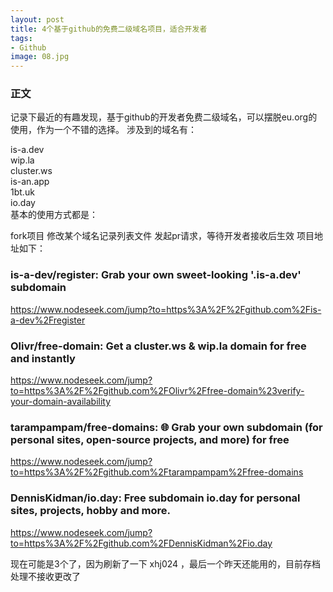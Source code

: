 ```yaml
---
layout: post
title: 4个基于github的免费二级域名项目，适合开发者
tags:
- Github
image: 08.jpg
---
```



### 正文
记录下最近的有趣发现，基于github的开发者免费二级域名，可以摆脱eu.org的使用，作为一个不错的选择。
涉及到的域名有：

is-a.dev<br>
wip.la<br>
cluster.ws<br>
is-an.app<br>
1bt.uk<br>
io.day<br>
基本的使用方式都是：

fork项目
修改某个域名记录列表文件
发起pr请求，等待开发者接收后生效
项目地址如下：

### is-a-dev/register: Grab your own sweet-looking '.is-a.dev' subdomain
https://www.nodeseek.com/jump?to=https%3A%2F%2Fgithub.com%2Fis-a-dev%2Fregister

### Olivr/free-domain: Get a cluster.ws & wip.la domain for free and instantly
https://www.nodeseek.com/jump?to=https%3A%2F%2Fgithub.com%2FOlivr%2Ffree-domain%23verify-your-domain-availability

### tarampampam/free-domains: 🌐 Grab your own subdomain (for personal sites, open-source projects, and more) for free
https://www.nodeseek.com/jump?to=https%3A%2F%2Fgithub.com%2Ftarampampam%2Ffree-domains

### DennisKidman/io.day: Free subdomain io.day for personal sites, projects, hobby and more.
https://www.nodeseek.com/jump?to=https%3A%2F%2Fgithub.com%2FDennisKidman%2Fio.day

现在可能是3个了，因为刷新了一下 xhj024 ，最后一个昨天还能用的，目前存档处理不接收更改了